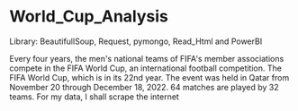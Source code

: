 # World_Cup_Analysis
Library: BeautifullSoup, Request, pymongo, Read_Html and PowerBI


Every four years, the men's national teams of FIFA's member associations compete in the FIFA World Cup, an international football competition. 
The FIFA World Cup, which is in its 22nd year. The event was held in Qatar from November 20 through December 18, 2022. 64 matches are played by 32 teams.
For my data, I shall scrape the internet
